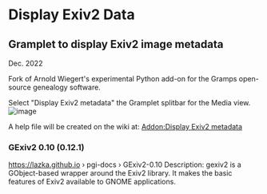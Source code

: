 # Display Exiv2 Data
## Gramplet to display Exiv2 image metadata
    
Dec. 2022 

Fork of Arnold Wiegert's experimental Python add-on for the Gramps open-source genealogy software.

Select "Display Exiv2 metadata" the Gramplet splitbar for the Media view.
![image](https://user-images.githubusercontent.com/69127217/206584884-a7ccbc36-8260-4690-b51c-7cd23e6799f4.png)

A help file will be created on the wiki at: [Addon:Display Exiv2 metadata](https://gramps-project.org/wiki/index.php/Addon:Display_Exiv2_metadata)


### GExiv2 0.10 (0.12.1)
https://lazka.github.io › pgi-docs › GExiv2-0.10
Description: gexiv2 is a GObject-based wrapper around the Exiv2 library. It makes the basic features of Exiv2 available to GNOME applications.
